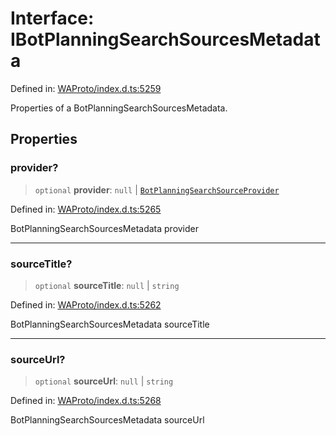 # Interface: IBotPlanningSearchSourcesMetadata

Defined in: [WAProto/index.d.ts:5259](https://github.com/Fokusdotid/Baileys/blob/4aa08196a497251af5be42856601e02d8a85cce8/WAProto/index.d.ts#L5259)

Properties of a BotPlanningSearchSourcesMetadata.

## Properties

### provider?

> `optional` **provider**: `null` \| [`BotPlanningSearchSourceProvider`](../namespaces/BotPlanningSearchSourcesMetadata/enumerations/BotPlanningSearchSourceProvider.md)

Defined in: [WAProto/index.d.ts:5265](https://github.com/Fokusdotid/Baileys/blob/4aa08196a497251af5be42856601e02d8a85cce8/WAProto/index.d.ts#L5265)

BotPlanningSearchSourcesMetadata provider

***

### sourceTitle?

> `optional` **sourceTitle**: `null` \| `string`

Defined in: [WAProto/index.d.ts:5262](https://github.com/Fokusdotid/Baileys/blob/4aa08196a497251af5be42856601e02d8a85cce8/WAProto/index.d.ts#L5262)

BotPlanningSearchSourcesMetadata sourceTitle

***

### sourceUrl?

> `optional` **sourceUrl**: `null` \| `string`

Defined in: [WAProto/index.d.ts:5268](https://github.com/Fokusdotid/Baileys/blob/4aa08196a497251af5be42856601e02d8a85cce8/WAProto/index.d.ts#L5268)

BotPlanningSearchSourcesMetadata sourceUrl
